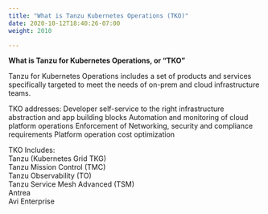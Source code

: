 ```yaml
---
title: "What is Tanzu Kubernetes Operations (TKO)"
date: 2020-10-12T18:40:26-07:00
weight: 2010

---
```


**What is Tanzu for Kubernetes Operations, or “TKO”**

Tanzu for Kubernetes Operations includes a set of products and services specifically targeted to meet the needs of on-prem and cloud infrastructure teams.   

TKO addresses:
Developer self-service to the right infrastructure abstraction and app building blocks
Automation and monitoring of cloud platform operations
Enforcement of Networking, security and compliance requirements
Platform operation cost optimization

TKO Includes:  
Tanzu (Kubernetes Grid TKG)  
Tanzu Mission Control (TMC)  
Tanzu Observability (TO)  
Tanzu Service Mesh Advanced (TSM)  
Antrea   
Avi Enterprise  



